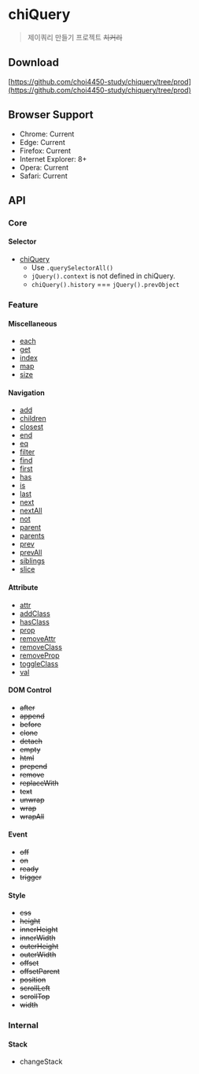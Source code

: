 # chiQuery

> 제이쿼리 만들기 프로젝트 <del>치커리</del>

## Download

[https://github.com/choi4450-study/chiquery/tree/prod](https://github.com/choi4450-study/chiquery/tree/prod)

## Browser Support

- Chrome: Current
- Edge: Current
- Firefox: Current
- Internet Explorer: 8+
- Opera: Current
- Safari: Current

## API

### Core

#### Selector

- [chiQuery](https://api.jquery.com/jQuery/)
  - Use `.querySelectorAll()`
  - `jQuery().context` is not defined in chiQuery.
  - `chiQuery().history` === `jQuery().prevObject`

### Feature

#### Miscellaneous

- [each](https://api.jquery.com/each/)
- [get](https://api.jquery.com/get/)
- [index](https://api.jquery.com/index/)
- [map](https://api.jquery.com/map/)
- [size](https://api.jquery.com/size/)

#### Navigation

- [add](https://api.jquery.com/add/)
- [children](https://api.jquery.com/children/)
- [closest](https://api.jquery.com/closest/)
- [end](https://api.jquery.com/end/)
- [eq](https://api.jquery.com/eq/)
- [filter](https://api.jquery.com/filter/)
- [find](https://api.jquery.com/find/)
- [first](https://api.jquery.com/first/)
- [has](https://api.jquery.com/has/)
- [is](https://api.jquery.com/is/)
- [last](https://api.jquery.com/last/)
- [next](https://api.jquery.com/next/)
- [nextAll](https://api.jquery.com/nextAll/)
- [not](https://api.jquery.com/not/)
- [parent](https://api.jquery.com/parent/)
- [parents](https://api.jquery.com/parents/)
- [prev](https://api.jquery.com/prev/)
- [prevAll](https://api.jquery.com/prevAll/)
- [siblings](https://api.jquery.com/siblings/)
- [slice](https://api.jquery.com/slice/)

#### Attribute

- [attr](https://api.jquery.com/attr/)
- [addClass](https://api.jquery.com/addClass/)
- [hasClass](https://api.jquery.com/hasClass/)
- [prop](https://api.jquery.com/prop/)
- [removeAttr](https://api.jquery.com/removeAttr/)
- [removeClass](https://api.jquery.com/removeClass/)
- [removeProp](https://api.jquery.com/removeProp/)
- [toggleClass](https://api.jquery.com/toggleClass/)
- [val](https://api.jquery.com/val/)

#### DOM Control

- <del>after</del>
- <del>append</del>
- <del>before</del>
- <del>clone</del>
- <del>detach</del>
- <del>empty</del>
- <del>html</del>
- <del>prepend</del>
- <del>remove</del>
- <del>replaceWith</del>
- <del>text</del>
- <del>unwrap</del>
- <del>wrap</del>
- <del>wrapAll</del>

#### Event

- <del>off</del>
- <del>on</del>
- <del>ready</del>
- <del>trigger</del>

#### Style

- <del>css</del>
- <del>height</del>
- <del>innerHeight</del>
- <del>innerWidth</del>
- <del>outerHeight</del>
- <del>outerWidth</del>
- <del>offset</del>
- <del>offsetParent</del>
- <del>position</del>
- <del>scrollLeft</del>
- <del>scrollTop</del>
- <del>width</del>

### Internal

#### Stack

- changeStack
